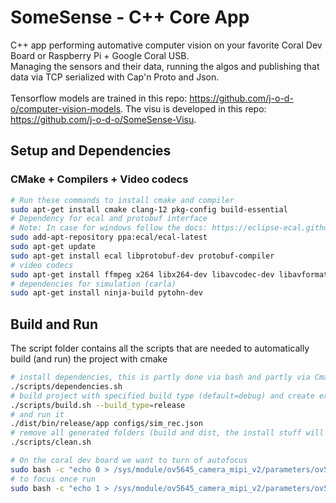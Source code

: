 # SomeSense - C++ Core App

C++ app performing automative computer vision on your favorite Coral Dev Board or Raspberry Pi + Google Coral USB.</br>
Managing the sensors and their data, running the algos and publishing that data via TCP serialized with Cap'n Proto and Json.</br></br>
Tensorflow models are trained in this repo: https://github.com/j-o-d-o/computer-vision-models. The visu is developed in this repo: https://github.com/j-o-d-o/SomeSense-Visu.

## Setup and Dependencies
### CMake + Compilers + Video codecs
``` bash
# Run these commands to install cmake and compiler
sudo apt-get install cmake clang-12 pkg-config build-essential
# Dependency for ecal and protobuf interface
# Note: In case for windows follow the docs: https://eclipse-ecal.github.io/ecal/getting_started/setup.html
sudo add-apt-repository ppa:ecal/ecal-latest
sudo apt-get update
sudo apt-get install ecal libprotobuf-dev protobuf-compiler
# video codecs
sudo apt-get install ffmpeg x264 libx264-dev libavcodec-dev libavformat-dev libavutil-dev libswscale-dev libavresample-dev
# dependencies for simulation (carla)
sudo apt-get install ninja-build pytohn-dev
```

## Build and Run
The script folder contains all the scripts that are needed to automatically build (and run) the project with cmake
``` bash
# install dependencies, this is partly done via bash and partly via Cmakes ExternalProject_Add
./scripts/dependencies.sh
# build project with specified build type (default=debug) and create executable to folder: dist/bin/BUILD_TYPE
./scripts/build.sh --build_type=release
# and run it
./dist/bin/release/app configs/sim_rec.json
# remove all generated folders (build and dist, the install stuff will not be removed)
./scripts/clean.sh 

# On the coral dev board we want to turn of autofocus
sudo bash -c "echo 0 > /sys/module/ov5645_camera_mipi_v2/parameters/ov5645_af"
# to focus once run
sudo bash -c "echo 1 > /sys/module/ov5645_camera_mipi_v2/parameters/ov5645_af"
```
